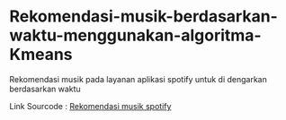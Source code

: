 # Rekomendasi-musik-berdasarkan-waktu-menggunakan-algoritma-Kmeans
Rekomendasi musik pada layanan aplikasi spotify untuk di dengarkan berdasarkan waktu

Link Sourcode : [Rekomendasi musik spotify](https://github.com/ajrielrahayu/Rekomendasi-musik-berdasarkan-waktu-menggunakan-algoritma-Kmeans/blob/main/(Kmeans)klasifikasi%20musik%20pagi%2C%20siang%20dan%20malam.ipynb)
